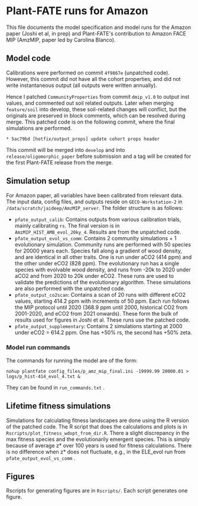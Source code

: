 # Plant-FATE runs for Amazon

This file documents the model specification and model runs for the Amazon paper (Joshi et al, in prep) and Plant-FATE's contribution to Amazon FACE MIP (AmzMIP, paper led by Carolina Blanco).

## Model code

Calibrations were performed on commit `4f9867e` (unpatched code). However, this commit did not have all the cohort properties, and did not write instantaneous output (all outputs were written annually).

Hence I patched `CommunityProperties` from commit `dmip_v1.0` to output inst values, and commented out soil related outputs. Later when merging `feature/soil` into develop, these soil-related changes will conflict, but the originals are preserved in block comments, which can be resolved during merge. This patched code is on the following commit, where the final simulations are performed.

```         
* 5ac79bd [hotfix/output_props] update cohort props header
```

This commit will be merged into `develop` and into `release/oligomorphic_paper` before submission and a tag will be created for the first Plant-FATE release from the merge.

## Simulation setup

For Amazon paper, all variables have been calibrated from relevant data. The input data, config files, and outputs reside on `GECO-Workstation-2` in `/data/scratch/jaideep/AmzMIP_server`. The folder structure is as follows:

-   `pfate_output_calib`: Contains outputs from various calibration trials, mainly calibrating `rs`. The final version is in `AmzMIP_HIST_AMB_evol_20ky_4`. Results are from the unpatched code.
-   `pfate_output_evol_vs_comm`: Contains 2 community simulations + 1 evolutionary simulation. Community runs are performed with 50 species for 20000 years each. Species fall along a gradient of wood density, and are identical in all other traits. One is run under aCO2 (414 ppm) and the other under eCO2 (828 ppm). The evolutionary run has a single species with evolvable wood density, and runs from -20k to 2020 under aCO2 and from 2020 to 20k under eCO2. These runs are used to validate the predictions of the evolutionary algorithm. These simulations are also performed with the unpatched code.
-   `pfate_output_co2scan`: Contains a scan of 20 runs with different eCO2 values, starting 414.2 ppm with increments of 50 ppm. Each run follows the MIP protocol until 2020 (368.9 ppm until 2000, historical CO2 from 2001-2020, and eCO2 from 2021 onwards). These form the bulk of results used for figures in Joshi et al. These runs use the patched code.
-   `pfate_output_supplementary`: Contains 2 simulations starting at 2000 under eCO2 = 614.2 ppm. One has +50% rs, the second has +50% zeta.

### Model run commands

The commands for running the model are of the form:

```         
nohup plantfate config_files/p_amz_mip_final.ini -19999.99 20000.01 > logs/p_hist-414_evol_4.txt &
```

They can be found in `run_commands.txt` .

## Lifetime fitness simulations

Simulations for calculating fitness landscapes are done using the R version of the patched code. The R script that does the calculations and plots is in `Rscripts/plot_fitness_wdopt_from_dir.R`. There a slight discrepancy in the max fitness species and the evolutionarily emergent species. This is simply because of average z\* over 100 years is used for fitness calculations. There is no difference when z\* does not fluctuate, e.g., in the ELE_evol run from `pfate_output_evol_vs_comm` .

## Figures

Rscripts for generating figures are in `Rscripts/`. Each script generates one figure.
